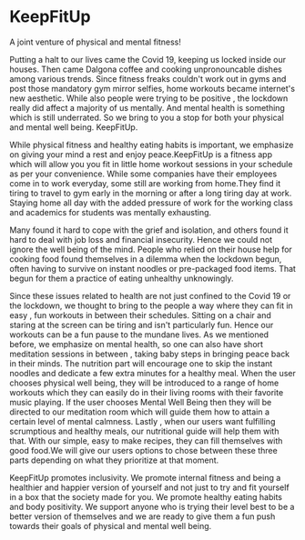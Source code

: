 # KeepFitUp
A joint venture of physical and mental fitness!

Putting a halt to our lives came the Covid 19, keeping us locked inside our houses. Then came Dalgona coffee and cooking unpronouncable dishes among various trends. Since fitness freaks couldn't work out in gyms and post those mandatory gym mirror selfies, home workouts became internet's new aesthetic. While also people were trying to be positive , the lockdown really did affect a majority of us mentally. And mental health is something which is still underrated. So we bring to you a stop for both your physical and mental well being. KeepFitUp.

While physical fitness and healthy eating habits is important, we emphasize on giving your mind a rest and enjoy peace.KeepFitUp is a fitness app which will allow you you fit in little home workout sessions in your schedule as per your convenience. While some companies have their employees come in to work everyday,  some still are working from home.They find it tiring to travel to gym early in the morning or after a long tiring day at work. Staying home all day with the added pressure of work for the working class and academics for students was mentally exhausting. 

Many found it hard to cope with the grief and isolation, and others found it hard to deal with job loss and financial insecurity. Hence we could not ignore the well being of the mind. People who relied on their house help for cooking food found themselves in a dilemma when the lockdown begun, often having to survive on instant noodles or pre-packaged food items. That begun for them a practice of eating unhealthy unknowingly. 

Since these issues related to health are not just confined to the Covid 19 or the lockdown,  we thought to bring to the people a way where they can fit in easy , fun workouts in between their schedules. 
Sitting on a chair and staring at the screen can be tiring and isn't particularly fun. Hence our workouts can be a fun pause to the mundane lives. As we mentioned before, we emphasize on mental health, so one can also have short meditation sessions in between , taking baby steps in bringing peace back in their minds. The nutrition part will encourage one to skip the instant noodles and dedicate a few extra minutes for a healthy meal.
When the user chooses physical well being, they will be introduced to a range of home workouts which they can easily do in their living rooms with their favorite music playing. If the user chooses Mental Well Being then they will be directed to our meditation room which will guide them how to attain a certain level of mental calmness. Lastly , when our users want fulfilling scrumptious and healthy meals, our nutritional guide will help them with that. With our simple, easy to make recipes, they can fill themselves with good food.We will give our users options to chose between these three parts depending on what they prioritize at that moment.

KeepFitUp promotes inclusivity. We promote internal fitness and being a healthier and happier version of yourself and not just to try and fit yourself in a box that the society made for you. We promote healthy eating habits and body positivity.
We support anyone who is trying their level best to be a better version of themselves and we are ready to give them a fun push towards their goals of physical and mental well being.
